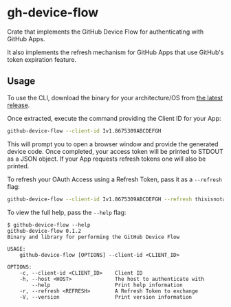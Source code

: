 gh-device-flow
==============

Crate that implements the GitHub Device Flow for authenticating with GitHub Apps.

It also implements the refresh mechanism for GitHub Apps that use GitHub's token
expiration feature.


## Usage

To use the CLI, download the binary for your architecture/OS from [the latest release](https://github.com/jakewilkins/gh-device-flow/releases/latest).

Once extracted, execute the command providing the Client ID for your App:

```bash
github-device-flow --client-id Iv1.8675309ABCDEFGH
```

This will prompt you to open a browser window and provide the generated device code. Once completed, your access token will be printed to STDOUT as a JSON object. If your App requests refresh tokens one will also be printed.

To refresh your OAuth Access using a Refresh Token, pass it as a `--refresh` flag:

```bash
github-device-flow --client-id Iv1.8675309ABCDEFGH --refresh thisisnotarefreshtoken
```

To view the full help, pass the `--help` flag:

```
$ github-device-flow --help
github-device-flow 0.1.2
Binary and library for performing the GitHub Device Flow

USAGE:
    github-device-flow [OPTIONS] --client-id <CLIENT_ID>

OPTIONS:
    -c, --client-id <CLIENT_ID>    Client ID
    -h, --host <HOST>              The host to authenticate with
        --help                     Print help information
    -r, --refresh <REFRESH>        A Refresh Token to exchange
    -V, --version                  Print version information
```
